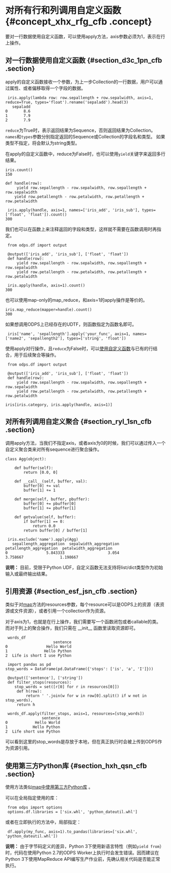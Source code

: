 # 对所有行和列调用自定义函数 {#concept_xhx_rfg_cfb .concept}

要对一行数据使用自定义函数，可以使用apply方法，axis参数必须为1，表示在行上操作。

## 对一行数据使用自定义函数 {#section_d3c_1pn_cfb .section}

apply的自定义函数接收一个参数，为上一步Collection的一行数据，用户可以通过属性、或者偏移取得一个字段的数据。

```
 iris.apply(lambda row: row.sepallength + row.sepalwidth, axis=1, reduce=True, types='float').rename('sepaladd').head(3)
   sepaladd
0       8.6
1       7.9
2       7.9
```

`reduce`为True时，表示返回结果为Sequence，否则返回结果为Collection。 `names`和`types`参数分别指定返回的Sequence或Collection的字段名和类型。 如果类型不指定，将会默认为string类型。

在apply的自定义函数中，reduce为False时，也可以使用`yield`关键字来返回多行结果。

```
iris.count()
150

def handle(row):
     yield row.sepallength - row.sepalwidth, row.sepallength + row.sepalwidth
    yield row.petallength - row.petalwidth, row.petallength + row.petalwidth

 iris.apply(handle, axis=1, names=['iris_add', 'iris_sub'], types=['float', 'float']).count()
300
```

我们也可以在函数上来注释返回的字段和类型，这样就不需要在函数调用时再指定。

```
 from odps.df import output

 @output(['iris_add', 'iris_sub'], ['float', 'float'])
 def handle(row):
     yield row.sepallength - row.sepalwidth, row.sepallength + row.sepalwidth
     yield row.petallength - row.petalwidth, row.petallength + row.petalwidth

 iris.apply(handle, axis=1).count()
300
```

也可以使用map-only的map\_reduce，和axis=1的apply操作是等价的。

```
iris.map_reduce(mapper=handle).count()
300
```

如果想调用ODPS上已经存在的UDTF，则函数指定为函数名即可。

```
 iris['name', 'sepallength'].apply('your_func', axis=1, names=['name2', 'sepallength2'], types=['string', 'float'])
```

使用apply对行操作，且`reduce`为False时，可以[使用自定义函数](cn.zh-CN/用户指南/PyODPS/DataFrame/使用自定义函数.md#)与已有的行结合，用于后续聚合等操作。

```
 from odps.df import output

 @output(['iris_add', 'iris_sub'], ['float', 'float'])
 def handle(row):
     yield row.sepallength - row.sepalwidth, row.sepallength + row.sepalwidth
     yield row.petallength - row.petalwidth, row.petallength + row.petalwidth

iris[iris.category, iris.apply(handle, axis=1)]
```

## 对所有列调用自定义聚合 {#section_ryl_1sn_cfb .section}

调用apply方法，当我们不指定axis，或者axis为0的时候，我们可以通过传入一个自定义聚合类来对所有sequence进行聚合操作。

```
class Agg(object):

    def buffer(self):
        return [0.0, 0]

    def __call__(self, buffer, val):
        buffer[0] += val
        buffer[1] += 1

    def merge(self, buffer, pbuffer):
        buffer[0] += pbuffer[0]
        buffer[1] += pbuffer[1]

    def getvalue(self, buffer):
        if buffer[1] == 0:
            return 0.0
        return buffer[0] / buffer[1]
```

```
 iris.exclude('name').apply(Agg)
   sepallength_aggregation  sepalwidth_aggregation  petallength_aggregation  petalwidth_aggregation
0                 5.843333                   3.054                 3.758667                1.198667
```

**说明：** 目前，受限于Python UDF，自定义函数无法支持将list/dict类型作为初始输入或最终输出结果。

## 引用资源 {#section_esf_jsn_cfb .section}

类似于对[map](cn.zh-CN/用户指南/PyODPS/DataFrame/列运算.md#)方法的resources参数，每个resource可以是ODPS上的资源（表资源或文件资源），或者引用一个collection作为资源。

对于axis为1，也就是在行上操作，我们需要写一个函数闭包或者callable的类。 而对于列上的聚合操作，我们只需在 \_\_init\_\_ 函数里读取资源即可。

```
 words_df
                     sentence
0                 Hello World
1                Hello Python
2  Life is short I use Python

 import pandas as pd
stop_words = DataFrame(pd.DataFrame({'stops': ['is', 'a', 'I']}))

 @output(['sentence'], ['string'])
 def filter_stops(resources):
    stop_words = set([r[0] for r in resources[0]])
     def h(row):
         return ' '.join(w for w in row[0].split() if w not in stop_words),
     return h

 words_df.apply(filter_stops, axis=1, resources=[stop_words])
                sentence
0            Hello World
1           Hello Python
2  Life short use Python
```

可以看到这里的stop\_words是存放于本地，但在真正执行时会被上传到ODPS作为资源引用。

## 使用第三方Python库 {#section_hxh_qsn_cfb .section}

使用方法类似[map中使用第三方Python库](cn.zh-CN/用户指南/PyODPS/DataFrame/使用自定义函数.md#) 。

可以在全局指定使用的库：

```
 from odps import options
 options.df.libraries = ['six.whl', 'python_dateutil.whl']
```

或者在立即执行的方法中，局部指定：

```
 df.apply(my_func, axis=1).to_pandas(libraries=['six.whl', 'python_dateutil.whl'])
```

**说明：** 由于字节码定义的差异，Python 3下使用新语言特性（例如`yield from`）时，代码在使用Python 2.7的ODPS Worker上执行时会发生错误。因而建议在Python 3下使用MapReduce API编写生产作业前，先确认相关代码是否能正常 执行。

